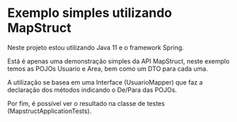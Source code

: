 # Exemplo simples utilizando MapStruct

Neste projeto estou utilizando Java 11 e o framework Spring.

Está é apenas uma demonstração simples da API MapStruct, neste exemplo temos as POJOs Usuario e Area, bem como um DTO para cada uma.

A utilização se basea em uma Interface (UsuarioMapper) que faz a declaração dos métodos indicando o De/Para das POJOs.

Por fim, é possível ver o resultado na classe de testes (MapstructApplicationTests).
